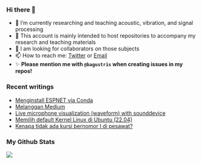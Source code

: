 ### Hi there 👋
<!-- **bagustris/bagustris** is a ✨ _special_ ✨ repository because its `README.md` (this file) appears on your GitHub profile. -->
- 🔭 I’m currently researching and teaching acoustic, vibration, and signal processing
- 💬 This account is mainly intended to host repositories to accompany my research and teaching materials
- 👯 I am looking for collaborators on those subjects 
- 📫 How to reach me: [Twitter](https://twitter.com/btatmaja) or [Email](mailto:bagus@ep.its.ac.id)
-  ✨ **Please mention me with `@bagustris` when creating issues in my repos!**

### Recent writings
<!-- BLOG-POST-LIST:START -->
- [Menginstall ESPNET via Conda](https://bagustris.blogspot.com/2023/08/menginstall-espnet-via-conda.html)
- [Melanggan Medium](https://bagustris.blogspot.com/2023/08/melanggan-medium.html)
- [Live microphone visualization &lpar;waveform&rpar; with sounddevice](https://bagustris.blogspot.com/2023/07/live-microphone-visualization-waveform.html)
- [Memilih default Kernel Linux di Ubuntu &lpar;22.04&rpar;](https://bagustris.blogspot.com/2023/07/memilih-default-kernel-linux-di-ubuntu.html)
- [Kenapa tidak ada kursi bernomor I di pesawat?](https://bagustris.blogspot.com/2023/05/kenapa-tidak-ada-kursi-bernomor-i-di.html)
<!-- BLOG-POST-LIST:END -->

### My Github Stats
[![](https://github-readme-stats-sigma-five.vercel.app/api?username=bagustris&theme=onedark&hide_title=true&hide_border=true)](https://github.com/bagustris)

<!-- - 🤔 I’m looking for help with ... 
- 💬 Ask me about ...
- 😄 Pronouns: ...
- ⚡ Fun fact: ... 
- 🌱 I’m currently also learning and teaching on those subjects 🔭 -->

<!--
I am currently learning, teaching, and researching ~speech~ sound processing. Below are my repositories; most of them were made to accompany my research papers. Feel free to open issues and make pull requests. I will be happy if you wanna collaborate with me, in all areas. Reach me by email or Twitter.
-->
